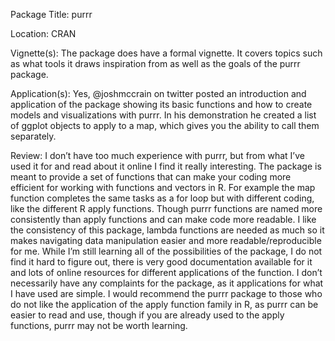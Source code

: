 Package Title: purrr

Location: CRAN

Vignette(s): The package does have a formal vignette. It covers topics such as what tools it draws inspiration from as well as the goals of the purrr package.

Application(s): Yes, @joshmccrain on twitter posted an introduction and application of the package showing its basic functions and how to create models and visualizations with purrr. In his demonstration he created a list of ggplot objects to apply to a map, which gives you the ability to call them separately.

Review: I don’t have too much experience with purrr, but from what I’ve used it for and read about it online I find it really interesting. The package is meant to provide a set of functions that can make your coding more efficient for working with functions and vectors in R. For example the map function completes the same tasks as a for loop but with different coding, like the different R apply functions. Though purrr functions are named more consistently than apply functions and can make code more readable. I like the consistency of this package, lambda functions are needed as much so it makes navigating data manipulation easier and more readable/reproducible for me. While I’m still learning all of the possibilities of the package, I do not find it hard to figure out, there is very good documentation available for it and lots of online resources for different applications of the function.  I don’t necessarily have any complaints for the package, as it applications for what I have used are simple. I would recommend the purrr package to those who do not like the application of the apply function family in R, as purrr can be easier to read and use, though if you are already used to the apply functions, purrr may not be worth learning. 
